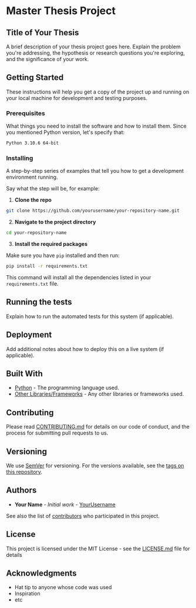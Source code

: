 # Master Thesis Project

## Title of Your Thesis

A brief description of your thesis project goes here. Explain the problem you're addressing, the hypothesis or research questions you're exploring, and the significance of your work.

## Getting Started

These instructions will help you get a copy of the project up and running on your local machine for development and testing purposes.

### Prerequisites

What things you need to install the software and how to install them. Since you mentioned Python version, let's specify that:

```bash
Python 3.10.6 64-bit
```

### Installing

A step-by-step series of examples that tell you how to get a development environment running.

Say what the step will be, for example:

1. **Clone the repo**

```bash
git clone https://github.com/yourusername/your-repository-name.git
```

2. **Navigate to the project directory**

```bash
cd your-repository-name
```

3. **Install the required packages**

Make sure you have `pip` installed and then run:

```bash
pip install -r requirements.txt
```

This command will install all the dependencies listed in your `requirements.txt` file.

## Running the tests

Explain how to run the automated tests for this system (if applicable).

## Deployment

Add additional notes about how to deploy this on a live system (if applicable).

## Built With

* [Python](https://www.python.org/downloads/release/python-3106/) - The programming language used.
* [Other Libraries/Frameworks](#) - Any other libraries or frameworks used.

## Contributing

Please read [CONTRIBUTING.md](#) for details on our code of conduct, and the process for submitting pull requests to us.

## Versioning

We use [SemVer](http://semver.org/) for versioning. For the versions available, see the [tags on this repository](https://github.com/yourusername/your-repository-name/tags).

## Authors

* **Your Name** - *Initial work* - [YourUsername](https://github.com/YourUsername)

See also the list of [contributors](https://github.com/yourusername/your-repository-name/contributors) who participated in this project.

## License

This project is licensed under the MIT License - see the [LICENSE.md](LICENSE.md) file for details

## Acknowledgments

* Hat tip to anyone whose code was used
* Inspiration
* etc
